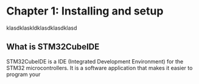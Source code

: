 # Chapter 1: Installing and setup
klasdklaskldklasdklasdklasd
## What is STM32CubeIDE

STM32CubeIDE is a IDE (Integrated Development Environment) for the STM32 microcontrollers. It is a software application that makes it easier to program your 